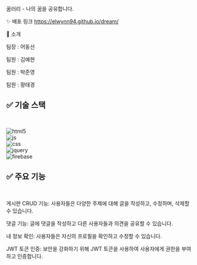 꿈러리 - 나의 꿈을 공유합니다.

✨ 배포 링크
https://elwynn94.github.io/dream/

👋 소개

팀장 : 어동선

팀원 : 김예현

팀원 : 박준영

팀원 : 황태경

<div class="markdown-heading" dir="auto"><h2 tabindex="-1" class="heading-element" dir="auto">✅ 기술 스택</h2><a id="user-content--기술-스택" class="anchor" aria-label="Permalink: ✅ 기술 스택" href="#-기술-스택"><svg class="octicon octicon-link" viewBox="0 0 16 16" version="1.1" width="16" height="16" aria-hidden="true"></svg></a></div>

![html5](https://img.shields.io/badge/HTML-239120?style=for-the-badge&logo=html5&logoColor=white)
<br> ![js](https://img.shields.io/badge/JavaScript-F7DF1E?style=for-the-badge&logo=JavaScript&logoColor=white)
<br> ![css](https://img.shields.io/badge/CSS3-1572B6?style=for-the-badge&logo=css3&logoColor=white)
<br> ![jquery](https://img.shields.io/badge/jQuery-0769AD?style=for-the-badge&logo=jquery&logoColor=white)
<br> ![firebase](https://img.shields.io/badge/Firebase-039BE5?style=for-the-badge&logo=Firebase&logoColor=white)


<div class="markdown-heading" dir="auto"><h2 tabindex="-1" class="heading-element" dir="auto">✅ 주요 기능</h2><a id="user-content--기술-스택" class="anchor" aria-label="Permalink: ✅ 주요 기능" href="#-기술-스택"><svg class="octicon octicon-link" viewBox="0 0 16 16" version="1.1" width="16" height="16" aria-hidden="true"></svg></a></div>

게시판 CRUD 기능: 사용자들은 다양한 주제에 대해 글을 작성하고, 수정하며, 삭제할 수 있습니다.

댓글 기능: 글에 댓글을 작성하고 다른 사용자들과 의견을 공유할 수 있습니다.

내 정보 확인: 사용자들은 자신의 프로필을 확인하고 수정할 수 있습니다.

JWT 토큰 인증: 보안을 강화하기 위해 JWT 토큰을 사용하여 사용자에게 권한을 부여하고 인증합니다.
